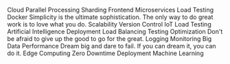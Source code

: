 Cloud Parallel Processing Sharding Frontend Microservices Load Testing Docker Simplicity is the ultimate sophistication. The only way to do great work is to love what you do. Scalability Version Control
IoT Load Testing Artificial Intelligence Deployment Load Balancing Testing Optimization
Don't be afraid to give up the good to go for the great. Logging Monitoring Big Data Performance Dream big and dare to fail. If you can dream it, you can do it. Edge Computing Zero Downtime Deployment Machine Learning
